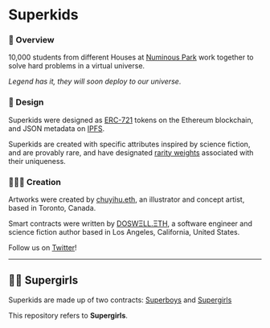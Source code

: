 # Superkids

### 🦸 Overview

10,000 students from different Houses at [Numinous Park](https://twitter.com/numinouspark) work together to solve hard problems in a virtual universe.

_Legend has it, they will soon deploy to our universe_.

### 🔐 Design

Superkids were designed as [ERC-721](https://ethereum.org/en/developers/docs/standards/tokens/erc-721/) tokens on the Ethereum blockchain, and JSON metadata on [IPFS](https://en.wikipedia.org/wiki/InterPlanetary_File_System).

Superkids are created with specific attributes inspired by science fiction, and are provably rare, and have designated [rarity weights](https://morganlinton.medium.com/a-not-so-quick-primer-on-analyzing-nft-trait-rarity-3b8189086800) associated with their uniqueness.

### 👩🏻‍🎨 Creation

Artworks were created by [chuyihu.eth](https://www.twitter.com/chuyihueth), an illustrator and concept artist, based in Toronto, Canada.

Smart contracts were written by [DOSWΞLL.ΞTH](https://twitter.com/doswelleth), a software engineer and science fiction author based in Los Angeles, California, United States.

Follow us on [Twitter](https://twitter.com/prodigiesnft)!

---

## 🦸‍♀️ Supergirls

Superkids are made up of two contracts: [Superboys](https://opensea.io/collection/superkids-boys) and [Supergirls](https://opensea.io/collection/superkids-girls)

This repository refers to **Supergirls**.
